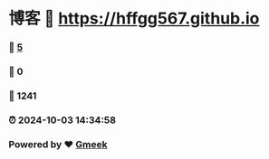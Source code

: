 # 博客 :link: https://hffgg567.github.io 
### :page_facing_up: [5](https://hffgg567.github.io/tag.html) 
### :speech_balloon: 0 
### :hibiscus: 1241 
### :alarm_clock: 2024-10-03 14:34:58 
### Powered by :heart: [Gmeek](https://github.com/Meekdai/Gmeek)
